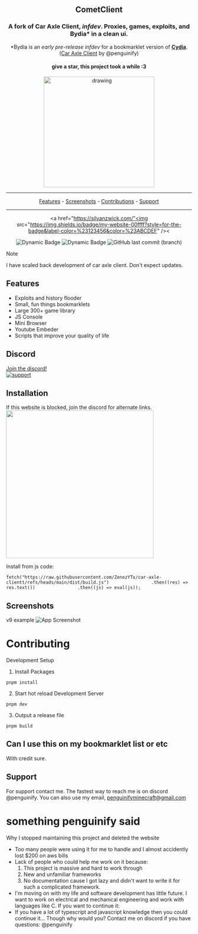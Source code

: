 <div align="center">

## CometClient

### A fork of Car Axle Client, *infdev*. Proxies, games, exploits, and Bydia\* in a clean ui.
\*Bydia is an *early pre-release infdev* for a bookmarklet version of **[Cydia](https://en.wikipedia.org/wiki/Cydia)**.
<br>
([Car Axle Client](https://github.com/car-axle-client/car-axle-client) by @penguinify)

#### give a star, this project took a while :3

<img src="docs/caraxle.png" alt="drawing" width="300"/><br>
<!-- <a href="https://zenozytx.github.io/car-axle-clientX/">Install the latest version</a> -->

<hr>
<p align="center">
  <a href="#features">Features</a>
  -
  <a href="#screenshots">Screenshots</a><!--
  -
  <a href="https://zenozytx.github.io/car-axle-clientX/">Install</a>-->
  -
  <a href="https://github.com/car-axle-client/car-axle-client/graphs/contributors">Contributions</a>
  -
  <a href="#support">Support</a>
</p>
<hr>

<a href="https://silvanzwick.com/"<img src="https://img.shields.io/badge/my-website-00ffff?style=for-the-badge&label-color=%23123456&color=%23ABCDEF" /><</a>

![Dynamic Badge](https://tokei.rs/b1/github/car-axle-client/car-axle-client) ![Dynamic Badge](https://img.shields.io/github/actions/workflow/status/car-axle-client/car-axle-client/webpack.yml?style=plastic) ![GitHub last commit (branch)](https://img.shields.io/github/last-commit/car-axle-client/car-axle-client/main?style=plastic)

</div>

> [!NOTE]
> I have scaled back development of car axle client. Don't expect updates.

## Features

-   Exploits and history flooder
-   Small, fun things bookmarklets
-   Large 300+ game library
-   JS Console
-   Mini Browser
-   Youtube Embeder
-   Scripts that improve your quality of life

## Discord

[Join the discord!](https://discord.gg/QnxQUdEAUM)  
 [![support][support-image]][support-invite]

## Installation

If this website is blocked, join the discord for alternate links.  
<img src="docs/installbutton.png" width=400>

Install from js code:

```
fetch("https://raw.githubusercontent.com/ZenozYTx/car-axle-clientt/refs/heads/main/dist/build.js")                .then((res) => res.text())                .then((js) => eval(js));
```

## Screenshots

v9 example
![App Screenshot](docs/dark.png)

# Contributing

Development Setup

1. Install Packages

```
pnpm install
```

2. Start hot reload Development Server

```
pnpm dev
```

3. Output a release file

```
pnpm build
```

## Can I use this on my bookmarklet list or etc

With credit sure.

## Support

For support contact me. The fastest way to reach me is on discord @penguinify. You can also use my email, penguinifyminecraft@gmail.com

[support-invite]: https://discord.gg/QnxQUdEAUM
[support-image]: https://invidget.switchblade.xyz/QnxQUdEAUM
[install-img]: docs/installbutton.png
[install-web]: https://car-axle-client.github.io



# something penguinify said


Why I stopped maintaining this project and deleted the website
- Too many people were using it for me to handle and I almost accidently lost $200 on aws bills
- Lack of people who could help me work on it because:
  1. This project is massive and hard to work through
  2. New and unfamiliar frameworks
  3. No documentation cause I got lazy and didn't want to write it for such a complicated framework.
- I'm moving on with my life and software development has little future. I want to work on electrical and mechanical engineering and work with languages like C.
If you want to continue it:
- If you have a lot of typescript and javascript knowledge then you could continue it... Though why would you? Contact me on discord if you have questions: @penguinify
